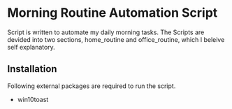 # Morning Routine Automation Script
Script is written to automate my daily morning tasks. The Scripts are devided into two sections, home_routine and office_routine, which I beleive self explanatory.

## Installation
Following external packages are required to run the script.

- win10toast